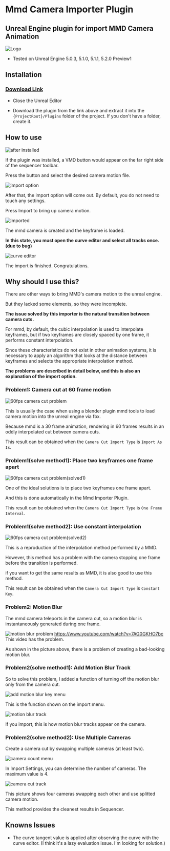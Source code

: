 # Mmd Camera Importer Plugin

## Unreal Engine plugin for import MMD Camera Animation

![Logo](Plugins/MMDCameraImporter/Resources/Icon128.png)

- Tested on Unreal Engine 5.0.3, 5.1.0, 5.1.1, 5.2.0 Preview1

## Installation

### [Download Link](https://github.com/noname0310/UE-MMD-Camera-Importer/releases/download/v1.0.0/MMDCameraImporter_v1.0.0.zip)

- Close the Unreal Editor

- Download the plugin from the link above and extract it into the `{ProjectRoot}/Plugins` folder of the project. If you don't have a folder, create it.

## How to use

![after installed](docs/fig7.png)

If the plugin was installed, a VMD button would appear on the far right side of the sequencer toolbar.

Press the button and select the desired camera motion file.

![import option](docs/fig8.png)

After that, the import option will come out. By default, you do not need to touch any settings.

Press Import to bring up camera motion.

![imported](docs/fig9.png)

The mmd camera is created and the keyframe is loaded.

**In this state, you must open the curve editor and select all tracks once.(due to bug)**

![curve editor](docs/fig10.png)

The import is finished. Congratulations.

## Why should I use this?

There are other ways to bring MMD's camera motion to the unreal engine.

But they lacked some elements, so they were incomplete.

**The issue solved by this importer is the natural transition between camera cuts.**

For mmd, by default, the cubic interpolation is used to interpolate keyframes, but if two keyframes are closely spaced by one frame, it performs constant interpolation.

Since these characteristics do not exist in other animation systems, it is necessary to apply an algorithm that looks at the distance between keyframes and selects the appropriate interpolation method.

**The problems are described in detail below, and this is also an explanation of the import option.**

### Problem1: Camera cut at 60 frame motion

![60fps camera cut problem](docs/fig1.png)

This is usually the case when using a blender plugin mmd tools to load camera motion into the unreal engine via fbx.

Because mmd is a 30 frame animation, rendering in 60 frames results in an oddly interpolated cut between camera cuts.

This result can be obtained when the `Camera Cut Import Type` is `Import As Is`.

### Problem1(solve method1): Place two keyframes one frame apart

![60fps camera cut problem(solved1)](docs/fig2.png)

One of the ideal solutions is to place two keyframes one frame apart.

And this is done automatically in the Mmd Importer Plugin.

This result can be obtained when the `Camera Cut Import Type` is `One Frame Interval`.

### Problem1(solve method2): Use constant interpolation

![60fps camera cut problem(solved2)](docs/fig3.png)

This is a reproduction of the interpolation method performed by a MMD.

However, this method has a problem with the camera stopping one frame before the transition is performed.

if you want to get the same results as MMD, it is also good to use this method.

This result can be obtained when the `Camera Cut Import Type` is `Constant Key`.

### Problem2: Motion Blur

The mmd camera teleports in the camera cut, so a motion blur is instantaneously generated during one frame.

![motion blur problem](docs/fig4.png)
https://www.youtube.com/watch?v=7AG0GKHO7bc
This video has the problem.

As shown in the picture above, there is a problem of creating a bad-looking motion blur.

### Problem2(solve method1): Add Motion Blur Track

So to solve this problem, I added a function of turning off the motion blur only from the camera cut.

![add motion blur key menu](docs/fig5.png)

This is the function shown on the import menu.

![motion blur track](docs/fig6.png)

If you import, this is how motion blur tracks appear on the camera.

### Problem2(solve method2): Use Multiple Cameras

Create a camera cut by swapping multiple cameras (at least two).

![camera count menu](docs/fig11.png)

In Import Settings, you can determine the number of cameras. The maximum value is 4.

![camera cut track](docs/fig12.png)

This picture shows four cameras swapping each other and use splitted camera motion.

This method provides the cleanest results in Sequencer.

## Knowns Issues

- The curve tangent value is applied after observing the curve with the curve editor. (I think it's a lazy evaluation issue. I'm looking for solution.)
